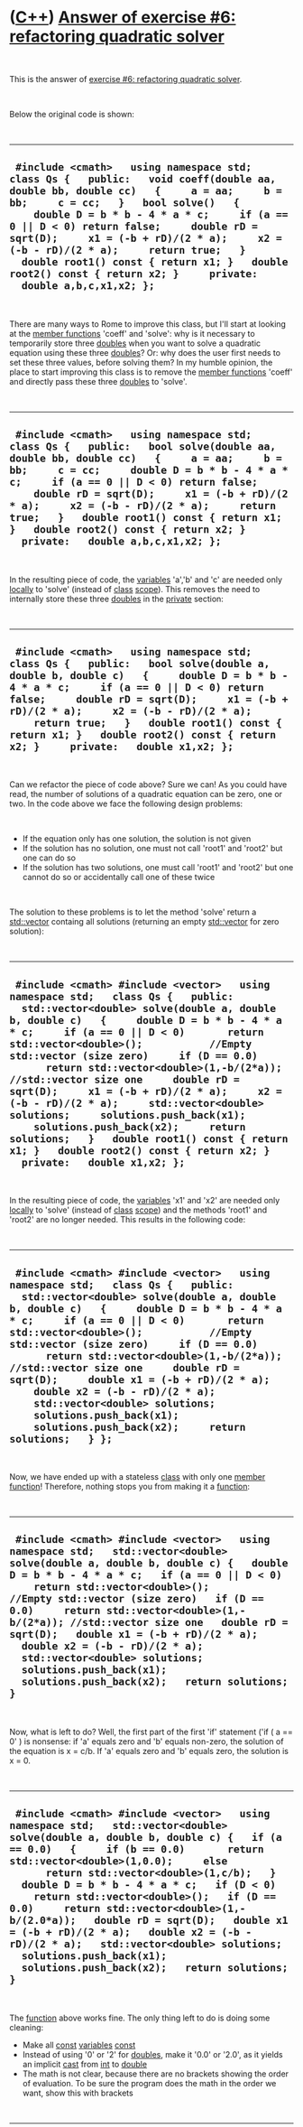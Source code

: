 
 

 

 

 

 

([C++](Cpp.md)) [Answer of exercise \#6: refactoring quadratic solver](CppExerciseRefactoringQuadraticSolverAnswer.md)
========================================================================================================================

 

This is the answer of [exercise \#6: refactoring quadratic
solver](CppExerciseRefactoringQuadraticSolver.md).

 

Below the original code is shown:

 

  ---------------------------------------------------------------------------------------------------------------------------------------------------------------------------------------------------------------------------------------------------------------------------------------------------------------------------------------------------------------------------------------------------------------------------------------------------------------------------------
  ` #include <cmath>   using namespace std;   class Qs {   public:   void coeff(double aa, double bb, double cc)   {     a = aa;     b = bb;     c = cc;   }   bool solve()   {     double D = b * b - 4 * a * c;     if (a == 0 || D < 0) return false;     double rD = sqrt(D);     x1 = (-b + rD)/(2 * a);     x2 = (-b - rD)/(2 * a);     return true;   }   double root1() const { return x1; }   double root2() const { return x2; }     private:   double a,b,c,x1,x2; };`
  ---------------------------------------------------------------------------------------------------------------------------------------------------------------------------------------------------------------------------------------------------------------------------------------------------------------------------------------------------------------------------------------------------------------------------------------------------------------------------------

 

There are many ways to Rome to improve this class, but I'll start at
looking at the [member functions](CppMemberFunction.md) 'coeff' and
'solve': why is it necessary to temporarily store three
[doubles](CppDouble.md) when you want to solve a quadratic equation
using these three [doubles](CppDouble.md)? Or: why does the user first
needs to set these three values, before solving them? In my humble
opinion, the place to start improving this class is to remove the
[member functions](CppMemberFunction.md) 'coeff' and directly pass
these three [doubles](CppDouble.md) to 'solve'.

 

  ----------------------------------------------------------------------------------------------------------------------------------------------------------------------------------------------------------------------------------------------------------------------------------------------------------------------------------------------------------------------------------------------------------------------------------------------------------
  ` #include <cmath>   using namespace std;   class Qs {   public:   bool solve(double aa, double bb, double cc)   {     a = aa;     b = bb;     c = cc;     double D = b * b - 4 * a * c;     if (a == 0 || D < 0) return false;     double rD = sqrt(D);     x1 = (-b + rD)/(2 * a);     x2 = (-b - rD)/(2 * a);     return true;   }   double root1() const { return x1; }   double root2() const { return x2; }     private:   double a,b,c,x1,x2; };`
  ----------------------------------------------------------------------------------------------------------------------------------------------------------------------------------------------------------------------------------------------------------------------------------------------------------------------------------------------------------------------------------------------------------------------------------------------------------

 

In the resulting piece of code, the [variables](CppVariable.md) 'a','b'
and 'c' are needed only [locally](CppLocal.md) to 'solve' (instead of
[class](CppClass.md) [scope](CppScope.md)). This removes the need to
internally store these three [doubles](CppDouble.md) in the
[private](CppPrivate.md) section:

 

  -------------------------------------------------------------------------------------------------------------------------------------------------------------------------------------------------------------------------------------------------------------------------------------------------------------------------------------------------------------------------------------------------------------
  ` #include <cmath>   using namespace std;   class Qs {   public:   bool solve(double a, double b, double c)   {     double D = b * b - 4 * a * c;     if (a == 0 || D < 0) return false;     double rD = sqrt(D);     x1 = (-b + rD)/(2 * a);     x2 = (-b - rD)/(2 * a);     return true;   }   double root1() const { return x1; }   double root2() const { return x2; }     private:   double x1,x2; };`
  -------------------------------------------------------------------------------------------------------------------------------------------------------------------------------------------------------------------------------------------------------------------------------------------------------------------------------------------------------------------------------------------------------------

 

Can we refactor the piece of code above? Sure we can! As you could have
read, the number of solutions of a quadratic equation can be zero, one
or two. In the code above we face the following design problems:

 

-   If the equation only has one solution, the solution is not given
-   If the solution has no solution, one must not call 'root1' and
    'root2' but one can do so
-   If the solution has two solutions, one must call 'root1' and 'root2'
    but one cannot do so or accidentally call one of these twice

 

The solution to these problems is to let the method 'solve' return a
[std::vector](CppVector.md) containg all solutions (returning an empty
[std::vector](CppVector.md) for zero solution):

 

  -------------------------------------------------------------------------------------------------------------------------------------------------------------------------------------------------------------------------------------------------------------------------------------------------------------------------------------------------------------------------------------------------------------------------------------------------------------------------------------------------------------------------------------------------------------------------------------------------------------------------------------------------------------------------------------------------------
  ` #include <cmath> #include <vector>   using namespace std;   class Qs {   public:   std::vector<double> solve(double a, double b, double c)   {     double D = b * b - 4 * a * c;     if (a == 0 || D < 0)       return std::vector<double>();           //Empty std::vector (size zero)     if (D == 0.0)       return std::vector<double>(1,-b/(2*a)); //std::vector size one     double rD = sqrt(D);     x1 = (-b + rD)/(2 * a);     x2 = (-b - rD)/(2 * a);     std::vector<double> solutions;     solutions.push_back(x1);     solutions.push_back(x2);     return solutions;   }   double root1() const { return x1; }   double root2() const { return x2; }     private:   double x1,x2; };`
  -------------------------------------------------------------------------------------------------------------------------------------------------------------------------------------------------------------------------------------------------------------------------------------------------------------------------------------------------------------------------------------------------------------------------------------------------------------------------------------------------------------------------------------------------------------------------------------------------------------------------------------------------------------------------------------------------------

 

In the resulting piece of code, the [variables](CppVariable.md) 'x1'
and 'x2' are needed only [locally](CppLocal.md) to 'solve' (instead of
[class](CppClass.md) [scope](CppScope.md)) and the methods 'root1' and
'root2' are no longer needed. This results in the following code:

 

  ------------------------------------------------------------------------------------------------------------------------------------------------------------------------------------------------------------------------------------------------------------------------------------------------------------------------------------------------------------------------------------------------------------------------------------------------------------------------------------------------------------------------------------------------------------------------------------------------------------
  ` #include <cmath> #include <vector>   using namespace std;   class Qs {   public:   std::vector<double> solve(double a, double b, double c)   {     double D = b * b - 4 * a * c;     if (a == 0 || D < 0)       return std::vector<double>();           //Empty std::vector (size zero)     if (D == 0.0)       return std::vector<double>(1,-b/(2*a)); //std::vector size one     double rD = sqrt(D);     double x1 = (-b + rD)/(2 * a);     double x2 = (-b - rD)/(2 * a);     std::vector<double> solutions;     solutions.push_back(x1);     solutions.push_back(x2);     return solutions;   } };`
  ------------------------------------------------------------------------------------------------------------------------------------------------------------------------------------------------------------------------------------------------------------------------------------------------------------------------------------------------------------------------------------------------------------------------------------------------------------------------------------------------------------------------------------------------------------------------------------------------------------

 

Now, we have ended up with a stateless [class](CppClass.md) with only
one [member function](CppMemberFunction.md)! Therefore, nothing stops
you from making it a [function](CppFunction.md):

 

  ------------------------------------------------------------------------------------------------------------------------------------------------------------------------------------------------------------------------------------------------------------------------------------------------------------------------------------------------------------------------------------------------------------------------------------------------------------------------------------------------------------------------------------------------------
  ` #include <cmath> #include <vector>   using namespace std;   std::vector<double> solve(double a, double b, double c) {   double D = b * b - 4 * a * c;   if (a == 0 || D < 0)     return std::vector<double>();           //Empty std::vector (size zero)   if (D == 0.0)     return std::vector<double>(1,-b/(2*a)); //std::vector size one   double rD = sqrt(D);   double x1 = (-b + rD)/(2 * a);   double x2 = (-b - rD)/(2 * a);   std::vector<double> solutions;   solutions.push_back(x1);   solutions.push_back(x2);   return solutions; }`
  ------------------------------------------------------------------------------------------------------------------------------------------------------------------------------------------------------------------------------------------------------------------------------------------------------------------------------------------------------------------------------------------------------------------------------------------------------------------------------------------------------------------------------------------------------

 

Now, what is left to do? Well, the first part of the first 'if'
statement ('if ( a == 0' ) is nonsense: if 'a' equals zero and 'b'
equals non-zero, the solution of the equation is x = c/b. If 'a' equals
zero and 'b' equals zero, the solution is x = 0.

 

  ------------------------------------------------------------------------------------------------------------------------------------------------------------------------------------------------------------------------------------------------------------------------------------------------------------------------------------------------------------------------------------------------------------------------------------------------------------------------------------------------------------------------------------------------------------------------------------------------------------------
  ` #include <cmath> #include <vector>   using namespace std;   std::vector<double> solve(double a, double b, double c) {   if (a == 0.0)   {     if (b == 0.0)       return std::vector<double>(1,0.0);     else       return std::vector<double>(1,c/b);   }   double D = b * b - 4 * a * c;   if (D < 0)     return std::vector<double>();   if (D == 0.0)     return std::vector<double>(1,-b/(2.0*a));   double rD = sqrt(D);   double x1 = (-b + rD)/(2 * a);   double x2 = (-b - rD)/(2 * a);   std::vector<double> solutions;   solutions.push_back(x1);   solutions.push_back(x2);   return solutions; }`
  ------------------------------------------------------------------------------------------------------------------------------------------------------------------------------------------------------------------------------------------------------------------------------------------------------------------------------------------------------------------------------------------------------------------------------------------------------------------------------------------------------------------------------------------------------------------------------------------------------------------

 

The [function](CppFunction.md) above works fine. The only thing left to
do is doing some cleaning:

-   Make all [const](CppConst.md) [variables](CppVariable.md)
    [const](CppConst.md)
-   Instead of using '0' or '2' for [doubles](CppDouble.md), make it
    '0.0' or '2.0', as it yields an implicit [cast](CppCast.md) from
    [int](CppInt.md) to [double](CppDouble.md)
-   The math is not clear, because there are no brackets showing the
    order of evaluation. To be sure the program does the math in the
    order we want, show this with brackets

 

  --------------------------------------------------------------------------------------------------------------------------------------------------------------------------------------------------------------------------------------------------------------------------------------------------------------------------------------------------------------------------------------------------------------------------------------------------------------------------------------------------------------------------------------------------------------------------------------------------------------------------------------------------------------------------------
  `   #include <cmath> #include <vector>   using namespace std;   const std::vector<double> solve(const double a, const double b, const double c) {   if (a == 0.0)   {     if (b == 0.0)       return std::vector<double>(1,0.0);     else       return std::vector<double>(1,c/b);   }   const double D = (b * b) - (4.0 * a * c);   if (D < 0.0)     return std::vector<double>();   if (D == 0.0)     return std::vector<double>(1,-b/(2.0*a));   const double rD = sqrt(D);   const double x1 = (-b + rD)/(2.0 * a);   const double x2 = (-b - rD)/(2.0 * a);   std::vector<double> solutions;   solutions.push_back(x1);   solutions.push_back(x2);   return solutions; }`
  --------------------------------------------------------------------------------------------------------------------------------------------------------------------------------------------------------------------------------------------------------------------------------------------------------------------------------------------------------------------------------------------------------------------------------------------------------------------------------------------------------------------------------------------------------------------------------------------------------------------------------------------------------------------------------

 

Now we're done.

 

Personally, the only thing I would do, is add some personal tastes to
the function. The code above is fine, the code below is just as good,
but I personally like it better:

 

  ---------------------------------------------------------------------------------------------------------------------------------------------------------------------------------------------------------------------------------------------------------------------------------------------------------------------------------------------------------------------------------------------------------------------------------------------------------------------------------------------------------------------------------------------------------------------------------------------------------------------------------------------------------------------------------------------------------
  ` #include <cmath> #include <vector>   //From http://www.richelbilderbeek.nl/CppSolveQuadratic.htm const std::vector<double> SolveQuadratic(const double a, const double b, const double c) {   if (a == 0.0)   {     if (b == 0.0)       return std::vector<double>(1,0.0);     else       return std::vector<double>(1,c/b);   }   const double d = (b * b) - (4.0 * a * c);   if (d < 0.0)     return std::vector<double>();   if (d == 0.0)     return std::vector<double>(1,-b/(2.0*a));   const double rD = std::sqrt(d);   std::vector<double> solutions;   solutions.reserve(2);   solutions.push_back((-b + rD)/(2.0 * a));   solutions.push_back((-b - rD)/(2.0 * a));   return solutions; }`
  ---------------------------------------------------------------------------------------------------------------------------------------------------------------------------------------------------------------------------------------------------------------------------------------------------------------------------------------------------------------------------------------------------------------------------------------------------------------------------------------------------------------------------------------------------------------------------------------------------------------------------------------------------------------------------------------------------------

 

Of course, I already had the function
[SolveQuadratic](CppSolveQuadratic.md) on my website :-D.

 

About the literature I took the example from \[1\]: it was written in
2001 and therefore written before the [most important C++
books](CppMostImportantCppBooks.md) about [class
design](CppClassDesign.md). The author admitted in the example that the
[class](CppClass.md) indeed could have been written as a
[function](CppFunction.md). Also, the [class](CppClass.md) example was
given before the student knew about [std::vector](CppVector.md).

 

But in my humble opinion, it still is an example of bad [class
design](CppClassDesign.md). I would suggest the following
[class](CppClass.md):

 

  -------------------------------------------------------------------------------------------------------------------------------------------------------------------------------------------------------------------------------------------------------------------------------------------------------------------------------------------------------------------------------------------------------------------------------------------------------------------------------------------------------------------------------------------------------------------------------------------------------------------------------------------------------------------------------------------------------------------------------------------------------------------------------------------------------------------------------------------------------------------------------------------------------------------------------------------------------------------------------------------------------------------------------------------------------------------------------------------------------------------------------------------------
  ` #include <cmath> #include <cassert>   struct QuadraticSolver {   QuadraticSolver()     : mNsolutions(0)   {     }   const int Solve(const double a, const double b, const double c)   {     if (a == 0.0)     {       if (b == 0.0)       {         mNsolutions = 1;         mSolution1 = 0.0;         return mNsolutions;       }       else       {         mNsolutions = 1;         mSolution1 = c/b;         return mNsolutions;       }     }     const double d = (b * b) - (4.0 * a * c);     if (d < 0.0)     {       mNsolutions = 0;       return mNsolutions;     }     if (d == 0.0)     {       mNsolutions = 1;       mSolution1 = -b/(2.0*a);       return mNsolutions;     }     const double rD = std::sqrt(d);     mNsolutions = 2;     mSolution1 = (-b + rD)/(2.0 * a);     mSolution2 = (-b - rD)/(2.0 * a);     return mNsolutions;   }     const double GetSolution1() const   {     assert(mNsolutions > 0);     return mSolution1;   }   const double GetSolution2() const   {     assert(mNsolutions > 1);     return mSolution2;   }     private:   int mNsolutions;   double mSolution1;   double mSolution2; };`
  -------------------------------------------------------------------------------------------------------------------------------------------------------------------------------------------------------------------------------------------------------------------------------------------------------------------------------------------------------------------------------------------------------------------------------------------------------------------------------------------------------------------------------------------------------------------------------------------------------------------------------------------------------------------------------------------------------------------------------------------------------------------------------------------------------------------------------------------------------------------------------------------------------------------------------------------------------------------------------------------------------------------------------------------------------------------------------------------------------------------------------------------------

 

 

 

 

 

[References](CppReferences.md)
-------------------------------

 

1.  Leen Ammeraal. C++ (6th edition). 2001. ISBN: 90-395-1935-8.

 

 

 

 

 

 

